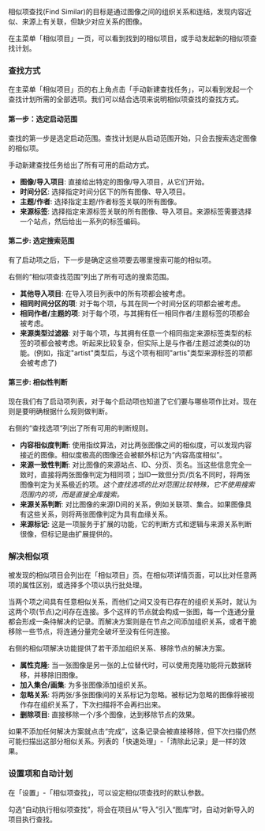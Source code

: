 相似项查找(Find Similar)的目标是通过图像之间的组织关系和连结，发现内容近似、来源上有关联，但缺少对应关系的图像。

在主菜单「相似项目」一页，可以看到找到的相似项目，或手动发起新的相似项查找计划。

### 查找方式

在主菜单「相似项目」页的右上角点击「手动新建查找任务」，可以看到发起一个查找计划所需的全部选项。我们可以结合选项来说明相似项查找的查找方式。

#### 第一步：选定启动范围

查找的第一步是选定启动范围。查找计划是从启动范围开始，只会去搜索选定图像的相似项。

手动新建查找任务给出了所有可用的启动方式。
* **图像/导入项目**: 直接给出特定的图像/导入项目，从它们开始。
* **时间分区**: 选择指定时间分区下的所有图像、导入项目。
* **主题/作者**: 选择指定主题/作者标签关联的所有图像。
* **来源标签**: 选择指定来源标签关联的所有图像、导入项目。来源标签需要选择一个站点，然后给出一系列的标签编码。

#### 第二步: 选定搜索范围

有了启动项之后，下一步是确定这些项要去哪里搜索可能的相似项。

右侧的“相似项查找范围”列出了所有可选的搜索范围。
* **其他导入项目**: 在导入项目列表中的所有项都会被考虑。
* **相同时间分区的项**: 对于每个项，与其在同一个时间分区的项都会被考虑。
* **相同作者/主题的项**: 对于每个项，与其拥有任一相同作者/主题标签的项都会被考虑。
* **来源类型过滤器**: 对于每个项，与其拥有任意一个相同指定来源标签类型的标签的项都会被考虑。听起来比较复杂，但实际上是与作者/主题过滤类似的功能。(例如，指定"artist"类型后，与这个项有相同"artis"类型来源标签的项都会被考虑了)

#### 第三步: 相似性判断

现在我们有了启动项列表，对于每个启动项也知道了它们要与哪些项作比对。现在则是要明确根据什么规则做判断。

右侧的“查找选项”列出了所有可用的判断规则。
* **内容相似度判断**: 使用指纹算法，对比两张图像之间的相似度，可以发现内容接近的图像。相似度极高的图像还会被额外标记为“内容高度相似”。
* **来源一致性判断**: 对比图像的来源站点、ID、分页、页名。当这些信息完全一致时，直接将两张图像判定为相同项；当ID一致但分页/页名不同时，将两张图像判定为关系极近的项。_这个查找选项的比对范围比较特殊，它不使用搜索范围内的项，而是直接全库搜索。_
* **来源关系判断**: 对比图像的来源ID间的关系，例如关联项、集合。如果图像具有这些关系，则将两张图像判定为具有血缘关系。
* **来源标记**: 这是一项服务于扩展的功能，它的判断方式和逻辑与来源关系判断很像，但标记是由扩展提供的。

### 解决相似项

被发现的相似项目会列出在「相似项目」页。在相似项详情页面，可以比对任意两项的属性区别，或选择多个项以执行批处理。

当两个项之间具有任意相似关系，而他们之间又没有已存在的组织关系时，就认为这两个项(节点)之间存在连接。多个这样的节点就会构成一张图，每一个连通分量都会形成一条待解决的记录。而解决方案则是在节点之间添加组织关系，或者干脆移除一些节点，将连通分量完全破坏至没有任何连接。

右侧的相似项解决功能提供了若干添加组织关系、移除节点的解决方案。
* **属性克隆**: 当一张图像是另一张的上位替代时，可以使用克隆功能将元数据转移，并移除旧图像。
* **加入集合/画集**: 为多张图像添加组织关系。
* **忽略关系**: 将两张/多张图像间的关系标记为忽略。被标记为忽略的图像将被视作存在组织关系了，下次扫描将不会再扫出来。
* **删除项目**: 直接移除一个/多个图像，达到移除节点的效果。

如果不添加任何解决方案就点击“完成”，这条记录会被直接移除，但下次扫描仍然可能扫描出这部分相似关系。列表的「快速处理」-「清除此记录」是一样的效果。

### 设置项和自动计划

在「设置」-「相似项查找」，可以设定相似项查找时的默认参数。

勾选“自动执行相似项查找”，将会在项目从“导入”引入“图库”时，自动对新导入的项目执行查找。

